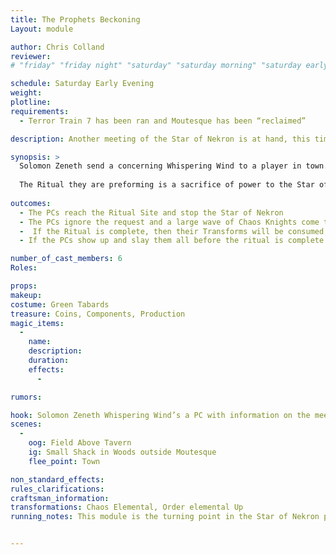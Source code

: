 ```yaml
---
title: The Prophets Beckoning
Layout: module

author: Chris Colland
reviewer: 
# "friday" "friday night" "saturday" "saturday morning" "saturday early afternoon" "saturday early evening" "saturday night" "reaction" "tavern setup" "townsfolk" "randoms"

schedule: Saturday Early Evening
weight: 
plotline: 
requirements: 
  - Terror Train 7 has been ran and Moutesque has been “reclaimed”

description: Another meeting of the Star of Nekron is at hand, this time they are conducting some sort of ritual to contact their patron spirit. Solomon Zeneth sends this message to the adventurers as a whispering wind as they are starting something just outside Moutesque

synopsis: > 
  Solomon Zeneth send a concerning Whispering Wind to a player in town. He reveals the location of a Ritual Site he saw the Children of the Stars gathering at. But no followers were with them and the air was VERY Chaotic near the site. Solomon will impress upon them the URGENCY of this request to stop them ASAP from doing what they are planning…
  
  The Ritual they are preforming is a sacrifice of power to the Star of Nekron.
 
outcomes: 
  - The PCs reach the Ritual Site and stop the Star of Nekron
  - The PCs ignore the request and a large wave of Chaos Knights come to town 30 minutes later.
  -  If the Ritual is complete, then their Transforms will be consumed, and all the Chaos Energy will be syphoned into the Star and it will be fully charged. 
  - If the PCs show up and slay them all before the ritual is complete then the Star will be Charged mostly but not full power when Demitri set the Final Module into motion…

number_of_cast_members: 6
Roles: 

props: 
makeup: 
costume: Green Tabards
treasure: Coins, Components, Production
magic_items:
  - 
    name: 
    description:  
    duration: 
    effects: 
      - 

rumors: 

hook: Solomon Zeneth Whispering Wind’s a PC with information on the meeting
scenes: 
  - 
    oog: Field Above Tavern
    ig: Small Shack in Woods outside Moutesque
    flee_point: Town

non_standard_effects: 
rules_clarifications: 
craftsman_information: 
transformations: Chaos Elemental, Order elemental Up
running_notes: This module is the turning point in the Star of Nekron plotline. If they haven’t figured it out by now the Children of the Stars are NOT WHO THEY SAY! They are the Star of Nekron, they are most of the reason this is all happening. They are the Cult “The Chaotic One” assembled to power the Star of Nekron to imbue what he wants to release from the Dark Tower of Moutesque. 


---
```





